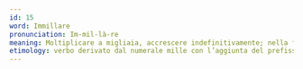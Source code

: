 ```yaml
---
id: 15
word: Immillare
pronunciation: Im-mil-là-re
meaning: Moltiplicare a migliaia, accrescere indefinitivamente; nella forma riflessiva crescere in modo smisurato o ripetersi innumerevoli volte
etimology: verbo derivato dal numerale mille con l’aggiunta del prefisso in-, usato per la prima volta da Dante nella Divina Commedia.
---
```

